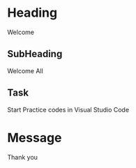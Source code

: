 # Heading
Welcome

## SubHeading
Welcome All

## Task
Start Practice codes in Visual Studio Code 

# Message
Thank you